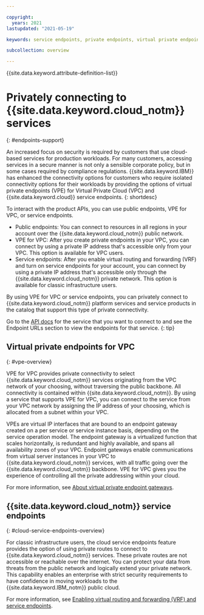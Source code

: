 ```yaml
---

copyright:
  years: 2021
lastupdated: "2021-05-19"

keywords: service endpoints, private endpoints, virtual private endpoints, vpe, vpe for vpc

subcollection: overview

---
```


{{site.data.keyword.attribute-definition-list}}

# Privately connecting to {{site.data.keyword.cloud_notm}} services
{: #endpoints-support}

An increased focus on security is required by customers that use cloud-based services for production workloads. For many customers, accessing services in a secure manner is not only a sensible corporate policy, but in some cases required by compliance regulations. {{site.data.keyword.IBM}} has enhanced the connectivity options for customers who require isolated connectivity options for their workloads by providing the options of virtual private endpoints (VPE) for Virtual Private Cloud (VPC) and {{site.data.keyword.cloud}} service endpoints.
{: shortdesc} 

To interact with the product APIs, you can use public endpoints, VPE for VPC, or service endpoints.

* Public endpoints: You can connect to resources in all regions in your account over the {{site.data.keyword.cloud_notm}} public network.
* VPE for VPC: After you create private endpoints in your VPC, you can connect by using a private IP address that's accessible only from your VPC. This option is available for VPC users.   
* Service endpoints: After you enable virtual routing and forwarding (VRF) and turn on service endpoints for your account, you can connect by using a private IP address that's accessible only through the {{site.data.keyword.cloud_notm}} private network. This option is available for classic infrastructure users.

By using VPE for VPC or service endpoints, you can privately connect to {{site.data.keyword.cloud_notm}} platform services and service products in the catalog that support this type of private connectivity. 

Go to the [API docs](https://{DomainName}/docs?tab=api-docs) for the service that you want to connect to and see the Endpoint URLs section to view the endpoints for that service.
{: tip}

## Virtual private endpoints for VPC
{: #vpe-overview}

VPE for VPC provides private connectivity to select {{site.data.keyword.cloud_notm}} services originating from the VPC network of your choosing, without traversing the public backbone. All connectivity is contained within {{site.data.keyword.cloud_notm}}. By using a service that supports VPE for VPC, you can connect to the service from your VPC network by assigning the IP address of your choosing, which is allocated from a subnet within your VPC. 

VPEs are virtual IP interfaces that are bound to an endpoint gateway created on a per service or service instance basis, depending on the service operation model. The endpoint gateway is a virtualized function that scales horizontally, is redundant and highly available, and spans all availability zones of your VPC. Endpoint gateways enable communications from virtual server instances in your VPC to {{site.data.keyword.cloud_notm}} services, with all traffic going over the {{site.data.keyword.cloud_notm}} backbone. VPE for VPC gives you the experience of controlling all the private addressing within your cloud.

For more information, see [About virtual private endpoint gateways](/docs/vpc?topic=vpc-about-vpe).


## {{site.data.keyword.cloud_notm}} service endpoints
{: #cloud-service-endpoints-overview}

For classic infrastructure users, the cloud service endpoints feature provides the option of using private routes to connect to {{site.data.keyword.cloud_notm}} services. These private routes are not accessible or reachable over the internet. You can protect your data from threats from the public network and logically extend your private network. This capability enables an enterprise with strict security requirements to have confidence in moving workloads to the {{site.data.keyword.IBM_notm}} public cloud. 

For more information, see [Enabling virtual routing and forwarding (VRF) and service endpoints](/docs/account?topic=account-vrf-service-endpoint). 




